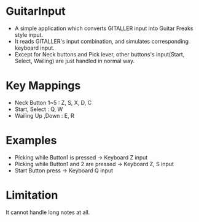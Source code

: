 # GuitarInput
- A simple application which converts GITALLER input into Guitar Freaks style input.
- It reads GITALLER's input combination, and simulates corresponding keyboard input.
- Except for Neck buttons and Pick lever, other buttons's input(Start, Select, Wailing) are just handled in normal way.

# Key Mappings
- Neck Button 1~5 : Z, S, X, D, C
- Start, Select : Q, W
- Wailing Up ,Down : E, R

# Examples
- Picking while Button1 is pressed -> Keyboard Z input
- Picking while Button1 and 2 are pressed -> Keyboard Z, S input
- Start Button press -> Keyboard Q input

# Limitation
It cannot handle long notes at all.
